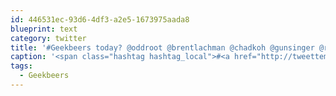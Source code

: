 ```yaml
---
id: 446531ec-93d6-4df3-a2e5-1673975aada8
blueprint: text
category: twitter
title: '#Geekbeers today? @oddroot @brentlachman @chadkoh @gunsinger @rlahay @rtaylor? @TS_Pub 4:45?'
caption: '<span class="hashtag hashtag_local">#<a href="http://tweettemp.darylchymko.ca/?tag=geekbeers">Geekbeers</a> today? <span class="username username_linked">@<a href="https://twitter.com/oddroot" title="Ian C">oddroot</a></span> @brentlachman <span class="username username_linked">@<a href="https://twitter.com/chadkoh" title="Chad Kohalyk">chadkoh</a></span> <span class="username username_linked">@<a href="https://twitter.com/gunsinger" title="Cynthia Gunsinger">gunsinger</a></span> <span class="username username_linked">@<a href="https://twitter.com/rlahay" title="Ryan Lahay">rlahay</a></span> <span class="username username_linked">@<a href="https://twitter.com/rtaylor" title="Elon Musk">rtaylor</a></span>? <span class="username username_linked">@<a href="https://twitter.com/TS_Pub" title="Train Station Pub">TS_Pub</a></span> 4:45?'
tags:
  - Geekbeers
---
```

